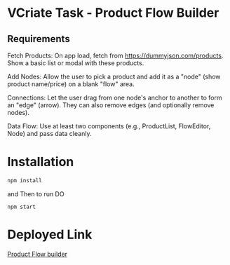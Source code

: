 # VCriate Task - Product Flow Builder

## Requirements

Fetch Products: On app load, fetch from https://dummyjson.com/products. Show a basic list or modal with these products.

Add Nodes: Allow the user to pick a product and add it as a "node" (show product name/price) on a blank "flow" area.

Connections: Let the user drag from one node's anchor to another to form an "edge" (arrow). They can also remove edges (and optionally remove nodes).

Data Flow: Use at least two components (e.g., ProductList, FlowEditor, Node) and pass data cleanly.

# Installation

```bash
npm install
```

and Then to run DO

```
npm start
```

# Deployed Link

[Product Flow builder](https://vcriate-task-dhrumil-choksi.vercel.app/)
